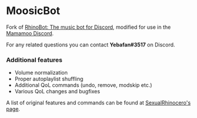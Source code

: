 # MoosicBot

Fork of [RhinoBot: The music bot for Discord](https://github.com/Just-Some-Bots/MusicBot), modified for use in the [Mamamoo Discord](https://discord.gg/Za5Zb79).

For any related questions you can contact **Yebafan#3517** on Discord.

### Additional features
- Volume normalization
- Proper autoplaylist shuffling
- Additional QoL commands (undo, remove, modskip etc.)
- Various QoL changes and bugfixes

A list of original features and commands can be found at [SexualRhinocero's page](https://github.com/Just-Some-Bots/MusicBot).
